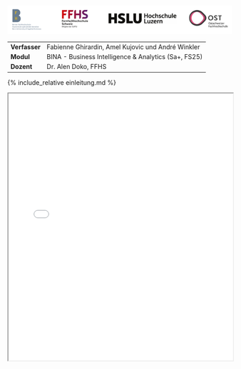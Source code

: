 
![FH Logos](images/FH_Logos.png)


<div class="table-name-value">

| | |
| --- | --- |
| **Verfasser** | Fabienne Ghirardin, Amel Kujovic und André Winkler |
| **Modul** | BINA - Business Intelligence & Analytics (Sa+, FS25) |
| **Dozent** | Dr. Alen Doko, FFHS |

</div>

{% include_relative einleitung.md %}


<iframe src="sunhours_per_month.html" width="100%" height="600"></iframe>
